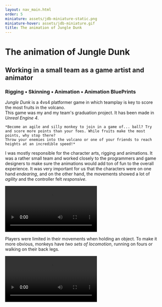 ```yaml
---
layout: nav_main.html
order: 5
miniature: assets/jdb-miniature-static.png
miniature-hover: assets/jdb-miniature.gif
title: The animation of Jungle Dunk
---
```

# The animation of Jungle Dunk

## Working in a small team as a game artist and animator

### Rigging • Skinning • Animation • Animation BluePrints


*Jungle Dunk* is a 4vs4 platformer game in which teamplay is key to score the most fruits in the volcano.   
This game was my and my team's graduation project. It has been made in *Unreal Engine 4*.

<div class="my-7">

    *Become an agile and silly monkey to join in a game of... ball? Try and score more points than your foes. While fruits make the most points, why stop there? 
    Throw your enemies into the volcano or one of your friends to reach heights at an incredible speed!*

</div>

I was mostly responsible for the character arts, rigging and animations. 
It was a rather small team and worked closely to the programmers and game designers to make sure the animations would add ton of fun to the overall experience. 
It was very important for us that the characters were on one hand *endearing*, and on the other hand, the movements showed a lot of *agility* and the controller felt *responsive*.

<div class="justify-items-center my-7">
<video style="max-width: 90%" controls>
<source src="../../assets/JungleDunk_FinalTrailer.mp4" /> 
</div>

Players were limited in their movements when holding an object. To make it more obvious, monkeys have *two sets of locomotion*, 
running on fours or walking on their back legs.

<div class="justify-items-center my-7">
<video style="max-width: 90%" controls>
<source src="../../assets/JDB_gameplay.mp4" />
</div>
